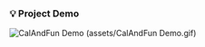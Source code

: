 ### 💡 Project Demo


![CalAndFun Demo](https://github.com/user-attachments/assets/de7a9402-bf51-494d-9873-2b3a11aad9b6)
(assets/CalAndFun Demo.gif)
